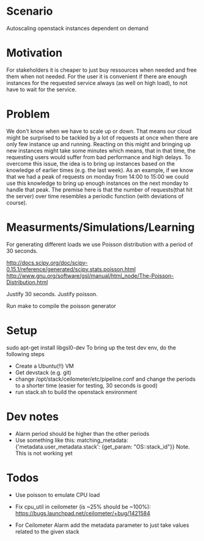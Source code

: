 # Scenario

Autoscaling openstack instances dependent on demand

# Motivation

For stakeholders it is cheaper to just buy ressources when needed and free them when not needed.
For the user it is convenient if there are enough instances for the requested service always (as well on high load), to not have to wait for the service.

# Problem

We don't know when we have to scale up or down. That means our cloud might be surprised to be tackled by a lot of requests at once when there are only few instance up and running. Reacting on this might and bringing up new instances might take some minutes which means, that in that time, the requesting users would suffer from bad performance and high delays.
To overcome this issue, the idea is to bring up instances based on the knowledge of earlier times (e.g. the last week). As an example, if we know that we had a peak of requests on monday from 14:00 to 15:00 we could use this knowledge to bring up enough instances on the next monday to handle that peak.
The premise here is that the number of requests(that hit the server) over time resembles a periodic function (with deviations of course). 

# Measurments/Simulations/Learning

For generating different loads we use Poisson distribution with a period of 30 seconds.

http://docs.scipy.org/doc/scipy-0.15.1/reference/generated/scipy.stats.poisson.html
http://www.gnu.org/software/gsl/manual/html_node/The-Poisson-Distribution.html

Justify 30 seconds.
Justify poisson.

Run make to compile the poisson generator

# Setup

sudo apt-get install libgsl0-dev
To bring up the test dev env, do the following steps

- Create a Ubuntu(!!) VM
- Get devstack (e.g. git)
- change /opt/stack/ceilometer/etc/pipeline.conf and change the periods to a shorter time (easier for testing, 30 seconds is good)
- run stack.sh to build the openstack environment


# Dev notes 

- Alarm period should be higher than the other periods
- Use something like this: 
matching_metadata: {'metadata.user_metadata.stack': {get_param: "OS::stack_id"}}
  Note. This is not working yet


# Todos

- Use poisson to emulate CPU load

- Fix cpu_util in ceilometer (is ~25% should be ~100%): https://bugs.launchpad.net/ceilometer/+bug/1421584
- For Ceilometer Alarm add the metadata parameter to just take values related to the given stack
